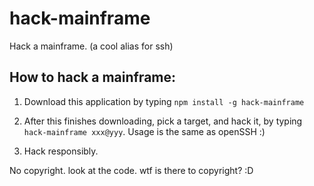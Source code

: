 # hack-mainframe
Hack a mainframe. (a cool alias for ssh)

## How to hack a mainframe:

 1. Download this application by typing `npm install -g hack-mainframe`
 
 2. After this finishes downloading, pick a target, and hack it, by typing `hack-mainframe xxx@yyy`. Usage is the same as openSSH :)
 
 3. Hack responsibly.
 
 No copyright. look at the code. wtf is there to copyright? :D
